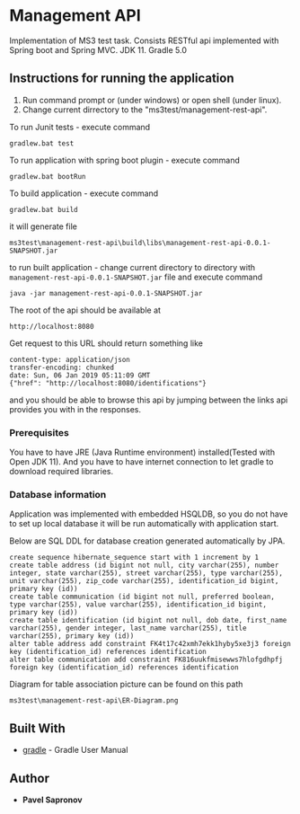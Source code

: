 # Management API

Implementation of MS3 test task. Consists RESTful 
api implemented with Spring boot and Spring MVC. JDK 11. Gradle 5.0

## Instructions for running the application


1. Run command prompt or (under windows) or open shell (under linux).
2. Change current dirrectory to the "ms3test/management-rest-api".

To run Junit tests - execute command 
```
gradlew.bat test
```
To run application with spring boot plugin - execute command
```
gradlew.bat bootRun
```

To build application - execute command
```
gradlew.bat build
```
it will generate file
 ```
 ms3test\management-rest-api\build\libs\management-rest-api-0.0.1-SNAPSHOT.jar
 ```
 to run built application - change current directory to directory with `management-rest-api-0.0.1-SNAPSHOT.jar` file and execute command
 ```
 java -jar management-rest-api-0.0.1-SNAPSHOT.jar
 ```

The root of the api should be available at
```
http://localhost:8080
```

Get request to this URL should return something like
```
content-type: application/json
transfer-encoding: chunked
date: Sun, 06 Jan 2019 05:11:09 GMT
{"href": "http://localhost:8080/identifications"}
```
and you should be able to browse this api by jumping between the links api provides you with in the responses.

### Prerequisites

You have to have JRE (Java Runtime environment) installed(Tested with Open JDK 11). 
And you have to have internet connection to let gradle to download required libraries. 

### Database information

Application was implemented with embedded HSQLDB, so you do not have to set up local database it will be run automatically with application start.

Below are SQL DDL for database creation generated automatically by JPA.

```
create sequence hibernate_sequence start with 1 increment by 1
create table address (id bigint not null, city varchar(255), number integer, state varchar(255), street varchar(255), type varchar(255), unit varchar(255), zip_code varchar(255), identification_id bigint, primary key (id))
create table communication (id bigint not null, preferred boolean, type varchar(255), value varchar(255), identification_id bigint, primary key (id))
create table identification (id bigint not null, dob date, first_name varchar(255), gender integer, last_name varchar(255), title varchar(255), primary key (id))
alter table address add constraint FK4t17c42xmh7ekk1hyby5xe3j3 foreign key (identification_id) references identification
alter table communication add constraint FK816uukfmisewws7hlofgdhpfj foreign key (identification_id) references identification
```

Diagram for table association picture can be found on this path
```
ms3test\management-rest-api\ER-Diagram.png
```

## Built With

* [gradle](https://docs.gradle.org/current/userguide/userguide.html) - Gradle User Manual

## Author

* **Pavel Sapronov**
